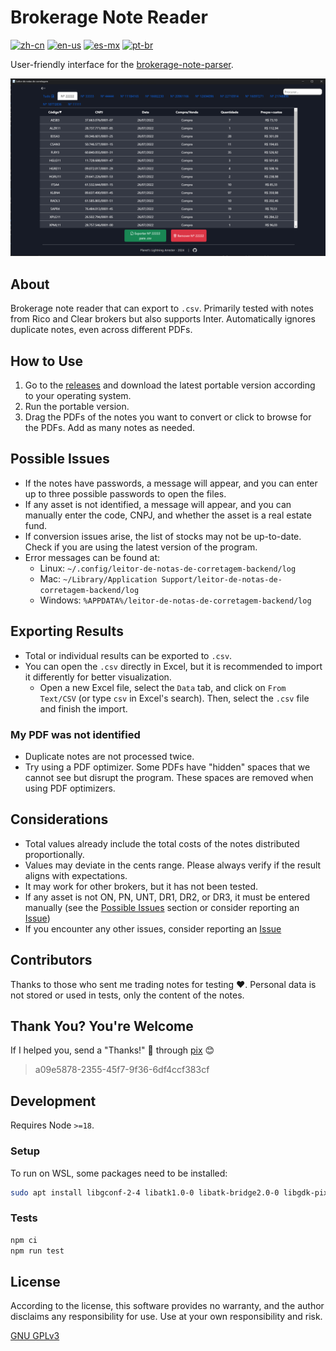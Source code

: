 # Brokerage Note Reader

[![zh-cn](https://img.shields.io/badge/lang-zh-blue.svg)](https://github.com/planetsLightningArrester/leitor-de-notas-de-corretagem/blob/electron/README.zh-cn.md)
[![en-us](https://img.shields.io/badge/lang-en-red.svg)](https://github.com/planetsLightningArrester/leitor-de-notas-de-corretagem/blob/electron/README.en-us.md)
[![es-mx](https://img.shields.io/badge/lang-es-yellow.svg)](https://github.com/planetsLightningArrester/leitor-de-notas-de-corretagem/blob/electron/README.es-mx.md)
[![pt-br](https://img.shields.io/badge/lang-pt--br-green.svg)](https://github.com/planetsLightningArrester/leitor-de-notas-de-corretagem/blob/electron/README.md)

User-friendly interface for the [brokerage-note-parser](https://www.npmjs.com/package/parser-de-notas-de-corretagem).

![alt](./art/demo.png)

## About
Brokerage note reader that can export to `.csv`. Primarily tested with notes from Rico and Clear brokers but also supports Inter. Automatically ignores duplicate notes, even across different PDFs.

## How to Use
1. Go to the [releases](https://github.com/planetsLightningArrester/leitor-de-notas-de-corretagem/releases) and download the latest portable version according to your operating system.
2. Run the portable version.
3. Drag the PDFs of the notes you want to convert or click to browse for the PDFs. Add as many notes as needed.

## Possible Issues
- If the notes have passwords, a message will appear, and you can enter up to three possible passwords to open the files.
- If any asset is not identified, a message will appear, and you can manually enter the code, CNPJ, and whether the asset is a real estate fund.
- If conversion issues arise, the list of stocks may not be up-to-date. Check if you are using the latest version of the program.
- Error messages can be found at:
  - Linux: `~/.config/leitor-de-notas-de-corretagem-backend/log`
  - Mac: `~/Library/Application Support/leitor-de-notas-de-corretagem-backend/log`
  - Windows: `%APPDATA%/leitor-de-notas-de-corretagem-backend/log`

## Exporting Results
- Total or individual results can be exported to `.csv`.
- You can open the `.csv` directly in Excel, but it is recommended to import it differently for better visualization.
   - Open a new Excel file, select the `Data` tab, and click on `From Text/CSV` (or type `csv` in Excel's search). Then, select the `.csv` file and finish the import.

### My PDF was not identified
- Duplicate notes are not processed twice.
- Try using a PDF optimizer. Some PDFs have "hidden" spaces that we cannot see but disrupt the program. These spaces are removed when using PDF optimizers.

## Considerations
- Total values already include the total costs of the notes distributed proportionally.
- Values may deviate in the cents range. Please always verify if the result aligns with expectations.
- It may work for other brokers, but it has not been tested.
- If any asset is not ON, PN, UNT, DR1, DR2, or DR3, it must be entered manually (see the [Possible Issues](#possible-issues) section or consider reporting an [Issue](https://github.com/planetsLightningArrester/leitor-de-notas-de-corretagem/issues))
- If you encounter any other issues, consider reporting an [Issue](https://github.com/planetsLightningArrester/leitor-de-notas-de-corretagem/issues)

## Contributors
Thanks to those who sent me trading notes for testing ❤️. Personal data is not stored or used in tests, only the content of the notes.

## Thank You? You're Welcome
If I helped you, send a "Thanks!" 👋 through [pix](https://www.bcb.gov.br/en/financialstability/pix_en) 😊
> a09e5878-2355-45f7-9f36-6df4ccf383cf

## Development

Requires Node `>=18`.

### Setup
To run on WSL, some packages need to be installed:

```bash
sudo apt install libgconf-2-4 libatk1.0-0 libatk-bridge2.0-0 libgdk-pixbuf2.0-0 libgtk-3-0 libgbm-dev libnss3-dev libxss-dev libasound2 zip
```

### Tests

```bash
npm ci
npm run test
```

## License

According to the license, this software provides no warranty, and the author disclaims any responsibility for use. Use at your own responsibility and risk.

[GNU GPLv3](https://choosealicense.com/licenses/gpl-3.0/)